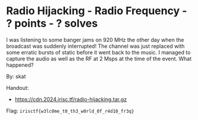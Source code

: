 # Radio Hijacking - Radio Frequency - ? points - ? solves

I was listening to some banger jams on 920 MHz the other day when the broadcast was suddenly interrupted! The channel was just replaced with some erratic bursts of static before it went back to the music. I managed to capture the audio as well as the RF at 2 Msps at the time of the event. What happened?

By: skat

Handout:
- https://cdn.2024.irisc.tf/radio-hijacking.tar.gz

Flag: `irisctf{w3lc0me_t0_th3_w0rld_0f_r4d10_fr3q}`

